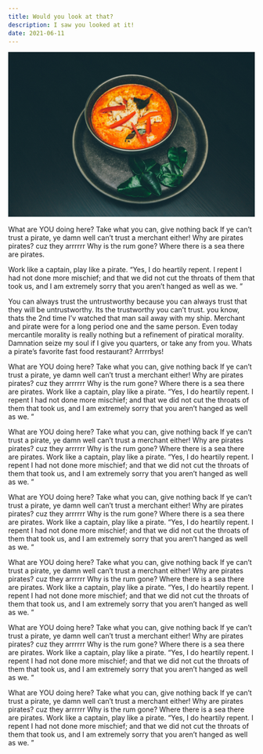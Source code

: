 ```yaml
---
title: Would you look at that?
description: I saw you looked at it!
date: 2021-06-11
---
```


![Image of food](../images/food.jpg)

What are YOU doing here? Take what you can, give nothing back If ye can’t trust a pirate, ye damn well can’t trust a merchant either! Why are pirates pirates? cuz they arrrrrr Why is the rum gone? Where there is a sea there are pirates.

Work like a captain, play like a pirate. “Yes, I do heartily repent. I repent I had not done more mischief; and that we did not cut the throats of them that took us, and I am extremely sorry that you aren’t hanged as well as we. ”

You can always trust the untrustworthy because you can always trust that they will be untrustworthy. Its the trustworthy you can’t trust. you know, thats the 2nd time I’v watched that man sail away with my ship. Merchant and pirate were for a long period one and the same person. Even today mercantile morality is really nothing but a refinement of piratical morality. Damnation seize my soul if I give you quarters, or take any from you. Whats a pirate’s favorite fast food restaurant? Arrrrbys!

What are YOU doing here? Take what you can, give nothing back If ye can’t trust a pirate, ye damn well can’t trust a merchant either! Why are pirates pirates? cuz they arrrrrr Why is the rum gone? Where there is a sea there are pirates. Work like a captain, play like a pirate. “Yes, I do heartily repent. I repent I had not done more mischief; and that we did not cut the throats of them that took us, and I am extremely sorry that you aren’t hanged as well as we. ”

What are YOU doing here? Take what you can, give nothing back If ye can’t trust a pirate, ye damn well can’t trust a merchant either! Why are pirates pirates? cuz they arrrrrr Why is the rum gone? Where there is a sea there are pirates. Work like a captain, play like a pirate. “Yes, I do heartily repent. I repent I had not done more mischief; and that we did not cut the throats of them that took us, and I am extremely sorry that you aren’t hanged as well as we. ”

What are YOU doing here? Take what you can, give nothing back If ye can’t trust a pirate, ye damn well can’t trust a merchant either! Why are pirates pirates? cuz they arrrrrr Why is the rum gone? Where there is a sea there are pirates. Work like a captain, play like a pirate. “Yes, I do heartily repent. I repent I had not done more mischief; and that we did not cut the throats of them that took us, and I am extremely sorry that you aren’t hanged as well as we. ”

What are YOU doing here? Take what you can, give nothing back If ye can’t trust a pirate, ye damn well can’t trust a merchant either! Why are pirates pirates? cuz they arrrrrr Why is the rum gone? Where there is a sea there are pirates. Work like a captain, play like a pirate. “Yes, I do heartily repent. I repent I had not done more mischief; and that we did not cut the throats of them that took us, and I am extremely sorry that you aren’t hanged as well as we. ”

What are YOU doing here? Take what you can, give nothing back If ye can’t trust a pirate, ye damn well can’t trust a merchant either! Why are pirates pirates? cuz they arrrrrr Why is the rum gone? Where there is a sea there are pirates. Work like a captain, play like a pirate. “Yes, I do heartily repent. I repent I had not done more mischief; and that we did not cut the throats of them that took us, and I am extremely sorry that you aren’t hanged as well as we. ”

What are YOU doing here? Take what you can, give nothing back If ye can’t trust a pirate, ye damn well can’t trust a merchant either! Why are pirates pirates? cuz they arrrrrr Why is the rum gone? Where there is a sea there are pirates. Work like a captain, play like a pirate. “Yes, I do heartily repent. I repent I had not done more mischief; and that we did not cut the throats of them that took us, and I am extremely sorry that you aren’t hanged as well as we. ”

